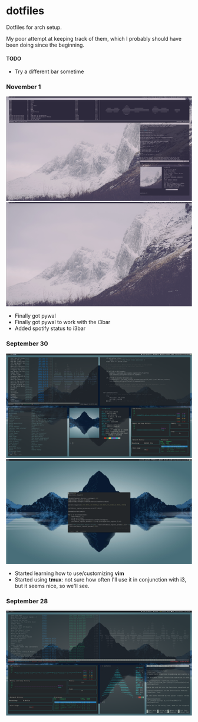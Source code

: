 # dotfiles
Dotfiles for arch setup. 

My poor attempt at keeping track of them, which I probably should have been doing since the beginning. 

#### TODO
* Try a different bar sometime

### November 1

![At text](screenshots/nov1_setup.png?raw=True)
![Alt text](screenshots/nov1_setup_clean.png?raw=True)

* Finally got pywal
* Finally got pywal to work with the i3bar
* Added spotify status to i3bar

### September 30

![Alt text](screenshots/sept30_setup.png?raw=true)
![Alt text](screenshots/sept30_setup_clean.png?raw=true)


* Started learning how to use/customizing **vim**
* Started using **tmux**: not sure how often I'll use it in conjunction with i3, but it seems nice, so we'll see.


### September 28

![Alt text](screenshots/sept28_setup.png?raw=true)
